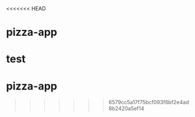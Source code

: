 <<<<<<< HEAD
# pizza-app
 test
=======
# pizza-app
>>>>>>> 6579cc5a17f75bcf093f6bf2e4ad8b2420a5ef14
